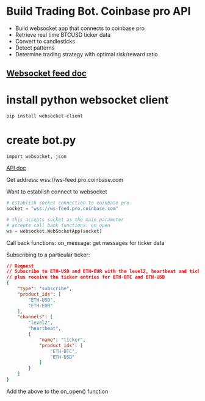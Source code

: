 # Build Trading Bot.  Coinbase pro API
- Build websocket app that connects to coinbase pro
- Retrieve real time BTCUSD ticker data
- Convert to candlesticks
- Detect patterns
- Determine trading strategy with optimal risk/reward ratio

## [Websocket feed doc](https://docs.cloud.coinbase.com/exchange/docs/overview)

# install python websocket client
```
pip install websocket-client
```

# create bot.py

```
import websocket, json
```

[API doc](https://docs.cloud.coinbase.com/exchange/docs#websocket-feed)

Get address:  wss://ws-feed.pro.coinbase.com


Want to establish connect to websocket
```python
# establish socket connection to coinbase pro
socket = "wss://ws-feed.pro.coinbase.com"

# this accepts socket as the main parameter
# accepts call back functions: on_open
ws = websocket.WebSocketApp(socket)
```

Call back functions: on_message: get messages for ticker data

Subscribing to a particular ticker:

```JSON
// Request
// Subscribe to ETH-USD and ETH-EUR with the level2, heartbeat and ticker channels,
// plus receive the ticker entries for ETH-BTC and ETH-USD
{
    "type": "subscribe",
    "product_ids": [
        "ETH-USD",
        "ETH-EUR"
    ],
    "channels": [
        "level2",
        "heartbeat",
        {
            "name": "ticker",
            "product_ids": [
                "ETH-BTC",
                "ETH-USD"
            ]
        }
    ]
}
```
Add the above to the on_open() function

```python

```